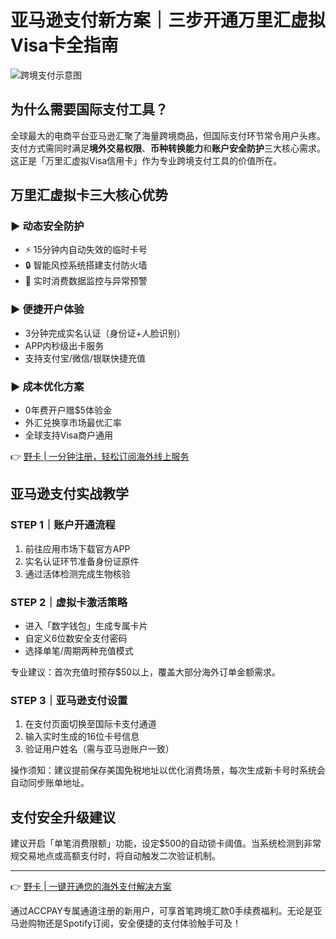 # 亚马逊支付新方案｜三步开通万里汇虚拟Visa卡全指南

![跨境支付示意图](https://bbtdd.com/wp-content/uploads/img/166199537394201.webp)

## 为什么需要国际支付工具？
全球最大的电商平台亚马逊汇聚了海量跨境商品，但国际支付环节常令用户头疼。支付方式需同时满足**境外交易权限**、**币种转换能力**和**账户安全防护**三大核心需求。这正是「万里汇虚拟Visa信用卡」作为专业跨境支付工具的价值所在。

## 万里汇虚拟卡三大核心优势
### ▶ 动态安全防护
- ⚡ 15分钟内自动失效的临时卡号
- 🔒 智能风控系统搭建支付防火墙
- 📱 实时消费数据监控与异常预警

### ▶ 便捷开户体验
- 3分钟完成实名认证（身份证+人脸识别）
- APP内秒级出卡服务
- 支持支付宝/微信/银联快捷充值

### ▶ 成本优化方案
- 0年费开户赠$5体验金
- 外汇兑换享市场最优汇率
- 全球支持Visa商户通用

👉 [野卡 | 一分钟注册，轻松订阅海外线上服务](https://bbtdd.com/yeka)

## 亚马逊支付实战教学
### STEP 1｜账户开通流程
1. 前往应用市场下载官方APP
2. 实名认证环节准备身份证原件
3. 通过活体检测完成生物核验

### STEP 2｜虚拟卡激活策略
- 进入「数字钱包」生成专属卡片
- 自定义6位数安全支付密码
- 选择单笔/周期两种充值模式

专业建议：首次充值时预存$50以上，覆盖大部分海外订单金额需求。

### STEP 3｜亚马逊支付设置
1. 在支付页面切换至国际卡支付通道
2. 输入实时生成的16位卡号信息
3. 验证用户姓名（需与亚马逊账户一致）

操作须知：建议提前保存美国免税地址以优化消费场景，每次生成新卡号时系统会自动同步账单地址。

## 支付安全升级建议
建议开启「单笔消费限额」功能，设定$500的自动锁卡阈值。当系统检测到非常规交易地点或高额支付时，将自动触发二次验证机制。

---

👉 [野卡 | 一键开通您的海外支付解决方案](https://bbtdd.com/yeka)

通过ACCPAY专属通道注册的新用户，可享首笔跨境汇款0手续费福利。无论是亚马逊购物还是Spotify订阅，安全便捷的支付体验触手可及！